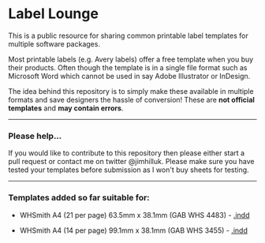 # Label Lounge

This is a public resource for sharing common printable label templates for multiple software packages.

Most printable labels (e.g. Avery labels) offer a free template when you buy their products. Often though the template is in a single file format such as Microsoft Word which cannot be used in say Adobe Illustrator or InDesign.

The idea behind this repository is to simply make these available in multiple formats and save designers the hassle of conversion! These are **not official templates** and **may contain errors**.

---

### Please help...

If you would like to contribute to this repository then please either start a pull request or contact me on twitter @jimhilluk. Please make sure you have tested your templates before submission as I won't buy sheets for testing.

---

### Templates added so far suitable for:

* WHSmith A4 (21 per page) 63.5mm x 38.1mm (GAB WHS 4483) - [.indd](https://github.com/jimhill/label-lounge/blob/master/INDD/GAB-WHS-4483-CC2014.indd)

* WHSmith A4 (14 per page) 99.1mm x 38.1mm (GAB WHS 3455) - [.indd](https://github.com/jimhill/label-lounge/blob/master/INDD/GAB-WHS-3455-CC2014.indd)
